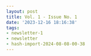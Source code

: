 ```yaml
---
layout: post
title: Vol. 1 - Issue No. 1
date: '2023-12-16 18:16:38'
tags:
- newsletter-1
- newsletter
- hash-import-2024-08-08-00-38
---
```


